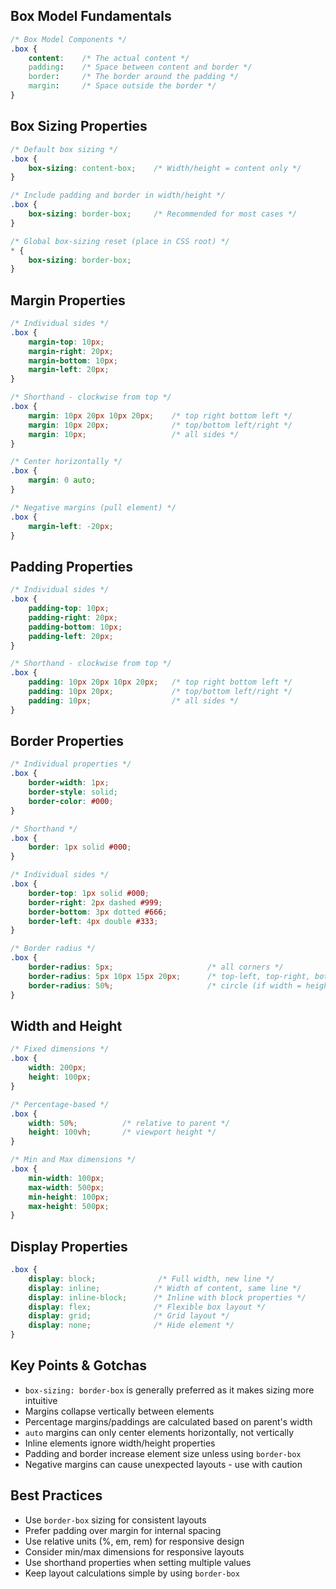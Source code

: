 ## Box Model Fundamentals
```css
/* Box Model Components */
.box {
    content:    /* The actual content */
    padding:    /* Space between content and border */
    border:     /* The border around the padding */
    margin:     /* Space outside the border */
}
```

## Box Sizing Properties
```css
/* Default box sizing */
.box {
    box-sizing: content-box;    /* Width/height = content only */
}

/* Include padding and border in width/height */
.box {
    box-sizing: border-box;     /* Recommended for most cases */
}

/* Global box-sizing reset (place in CSS root) */
* {
    box-sizing: border-box;
}
```

## Margin Properties
```css
/* Individual sides */
.box {
    margin-top: 10px;
    margin-right: 20px;
    margin-bottom: 10px;
    margin-left: 20px;
}

/* Shorthand - clockwise from top */
.box {
    margin: 10px 20px 10px 20px;    /* top right bottom left */
    margin: 10px 20px;              /* top/bottom left/right */
    margin: 10px;                   /* all sides */
}

/* Center horizontally */
.box {
    margin: 0 auto;
}

/* Negative margins (pull element) */
.box {
    margin-left: -20px;
}
```

## Padding Properties
```css
/* Individual sides */
.box {
    padding-top: 10px;
    padding-right: 20px;
    padding-bottom: 10px;
    padding-left: 20px;
}

/* Shorthand - clockwise from top */
.box {
    padding: 10px 20px 10px 20px;   /* top right bottom left */
    padding: 10px 20px;             /* top/bottom left/right */
    padding: 10px;                  /* all sides */
}
```

## Border Properties
```css
/* Individual properties */
.box {
    border-width: 1px;
    border-style: solid;
    border-color: #000;
}

/* Shorthand */
.box {
    border: 1px solid #000;
}

/* Individual sides */
.box {
    border-top: 1px solid #000;
    border-right: 2px dashed #999;
    border-bottom: 3px dotted #666;
    border-left: 4px double #333;
}

/* Border radius */
.box {
    border-radius: 5px;                     /* all corners */
    border-radius: 5px 10px 15px 20px;      /* top-left, top-right, bottom-right, bottom-left */
    border-radius: 50%;                     /* circle (if width = height) */
}
```

## Width and Height
```css
/* Fixed dimensions */
.box {
    width: 200px;
    height: 100px;
}

/* Percentage-based */
.box {
    width: 50%;          /* relative to parent */
    height: 100vh;       /* viewport height */
}

/* Min and Max dimensions */
.box {
    min-width: 100px;
    max-width: 500px;
    min-height: 100px;
    max-height: 500px;
}
```

## Display Properties
```css
.box {
    display: block;              /* Full width, new line */
    display: inline;            /* Width of content, same line */
    display: inline-block;      /* Inline with block properties */
    display: flex;              /* Flexible box layout */
    display: grid;              /* Grid layout */
    display: none;              /* Hide element */
}
```

## Key Points & Gotchas
- `box-sizing: border-box` is generally preferred as it makes sizing more intuitive
- Margins collapse vertically between elements
- Percentage margins/paddings are calculated based on parent's width
- `auto` margins can only center elements horizontally, not vertically
- Inline elements ignore width/height properties
- Padding and border increase element size unless using `border-box`
- Negative margins can cause unexpected layouts - use with caution

## Best Practices
- Use `border-box` sizing for consistent layouts
- Prefer padding over margin for internal spacing
- Use relative units (%, em, rem) for responsive design
- Consider min/max dimensions for responsive layouts
- Use shorthand properties when setting multiple values
- Keep layout calculations simple by using `border-box`